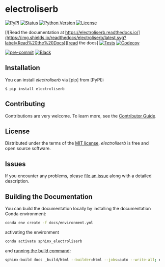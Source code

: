 # electroliserb

[![PyPI](https://img.shields.io/pypi/v/electroliserb.svg)][pypi status]
[![Status](https://img.shields.io/pypi/status/electroliserb.svg)][pypi status]
[![Python Version](https://img.shields.io/pypi/pyversions/electroliserb)][pypi status]
[![License](https://img.shields.io/pypi/l/electroliserb)][license]

[![Read the documentation at https://electroliserb.readthedocs.io/](https://img.shields.io/readthedocs/electroliserb/latest.svg?label=Read%20the%20Docs)][read the docs]
[![Tests](https://github.com/tchevilliet/electroliserb/actions/workflows/python-test.yml/badge.svg)][tests]
[![Codecov](https://codecov.io/gh/tchevilliet/electroliserb/branch/main/graph/badge.svg)][codecov]

[![pre-commit](https://img.shields.io/badge/pre--commit-enabled-brightgreen?logo=pre-commit&logoColor=white)][pre-commit]
[![Black](https://img.shields.io/badge/code%20style-black-000000.svg)][black]

[pypi status]: https://pypi.org/project/electroliserb/
[read the docs]: https://electroliserb.readthedocs.io/
[tests]: https://github.com/tchevilliet/electroliserb/actions?workflow=Tests
[codecov]: https://app.codecov.io/gh/tchevilliet/electroliserb
[pre-commit]: https://github.com/pre-commit/pre-commit
[black]: https://github.com/psf/black

## Installation

You can install _electroliserb_ via [pip] from [PyPI]:

```console
$ pip install electroliserb
```

## Contributing

Contributions are very welcome.
To learn more, see the [Contributor Guide][Contributor Guide].

## License

Distributed under the terms of the [MIT license][License],
_electroliserb_ is free and open source software.

## Issues

If you encounter any problems,
please [file an issue][Issue Tracker] along with a detailed description.


<!-- github-only -->

[command-line reference]: https://electroliserb.readthedocs.io/en/latest/usage.html
[License]: https://github.com/tchevilliet/electroliserb/blob/main/LICENSE
[Contributor Guide]: https://github.com/tchevilliet/electroliserb/blob/main/CONTRIBUTING.md
[Issue Tracker]: https://github.com/tchevilliet/electroliserb/issues


## Building the Documentation

You can build the documentation locally by installing the documentation Conda environment:

```bash
conda env create -f docs/environment.yml
```

activating the environment

```bash
conda activate sphinx_electroliserb
```

and [running the build command](https://www.sphinx-doc.org/en/master/man/sphinx-build.html#sphinx-build):

```bash
sphinx-build docs _build/html --builder=html --jobs=auto --write-all; open _build/html/index.html
```